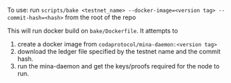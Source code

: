

To use:
run `scripts/bake <testnet_name> --docker-image=<version tag> --commit-hash=<hash>` from the root of the repo

This will run docker build on `bake/Dockerfile`. It attempts to
1. create a docker image from `codaprotocol/mina-daemon:<version tag>`
2. download the ledger file specified by the testnet name and the commit hash.
3. run the mina-daemon and get the keys/proofs required for the node to run.
